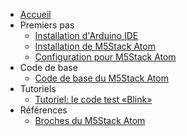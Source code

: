 - [Accueil](/)
- Premiers pas
	- [Installation d'Arduino IDE](arduino/ide/installation.md)
	- [Installation de M5Stack Atom](m5stack/atom/installation.md)
	- [Configuration pour M5Stack Atom](m5stack/atom/configuration.md)
- Code de base
	- [Code de base du M5Stack Atom](m5stack/atom/code-base.md)
- Tutoriels
	- [Tutoriel: le code test «Blink»](m5stack/atom/tutoriel/blink.md)
-  Références
	- [Broches du M5Stack Atom](m5stack/atom/broches.md)
